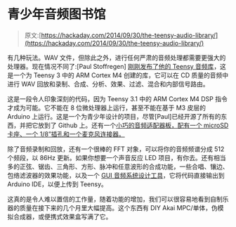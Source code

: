 # 青少年音频图书馆

> 原文:[https://hackaday.com/2014/09/30/the-teensy-audio-library/](https://hackaday.com/2014/09/30/the-teensy-audio-library/)

有几种玩法。WAV 文件，但除此之外，进行任何严肃的音频处理都需要更强大的处理器。现在情况不同了:[Paul Stoffregen] [刚刚发布了他的 Teensy 音频库](http://www.pjrc.com/teensy/td_libs_Audio.html)，这是一个为 Teensy 3 中的 ARM Cortex M4 创建的库，它可以在 CD 质量的音频中进行 WAV 回放和录制、合成、分析、效果、过滤、混合和内部信号路由。

这是一段令人印象深刻的代码，因为 Teensy 3.1 中的 ARM Cortex M4 DSP 指令才成为可能。它不能在 8 位微处理器上运行，甚至不能在基于 M3 皮层的 Arduino 上运行。这是一个为青少年设计的项目，尽管[Paul]已经开源了所有的东西，并把它放到了 Github 上。还有一个[小巧的音频适配器板，配有一个 microSD 卡座、一个 1/8”插孔和一个麦克风连接器。](http://www.pjrc.com/store/teensy3_audio.html)

除了音频录制和回放，还有一个很棒的 FFT 对象，可以将你的音频频谱分成 512 个频段，以 86Hz 更新。如果你想要一个声音反应 LED 项目，有你去。还有相当多的正弦、锯齿、三角形、方形、脉冲和任意波形的合成功能，一些合唱、镶边、包络滤波器的效果功能，以及一个 [GUI 音频系统设计工具](http://www.pjrc.com/teensy/gui/)，它将代码直接输出到 Arduino IDE，以便上传到 Teensy。

这真的是令人难以置信的工作量，随着功能的增加，我们可以很容易地看到自制乐器的质量在接下来的几个月里大幅提高。这个东西有 DIY Akai MPC/单体，伪模拟合成器，或便携式效果盒写满了它。
